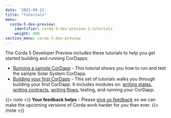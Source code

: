 ```yaml
---
date: '2021-09-21'
title: "Tutorials"
menu:
  corda-5-dev-preview:
    identifier: corda-5-dev-preview-1-tutorials
    weight: 400
section_menu: corda-5-dev-preview
---
```


The Corda 5 Developer Preview includes these tutorials to help you get started building and running CorDapps:

* [Running a sample CorDapp](run-demo-cordapp.md) - This tutorial shows you how to run and test the sample Solar System CorDapp.
* [Building your first CorDapp](building-cordapp/c5-basic-cordapp-intro.md) - This set of tutorials walks you through building your first CorDapp. It includes modules on: [writing states](building-cordapp/c5-basic-cordapp-state.md), [writing contracts](building-cordapp/c5-basic-cordapp-contract.md), [writing flows](building-cordapp/c5-basic-cordapp-flow.md), testing, and running your CorDapp.

{{< note >}}
**Your feedback helps** -
Please [give us feedback](https://r3dev.zendesk.com/hc/en-us/requests/new) so we can make the upcoming versions of Corda work harder for you than ever.
{{< /note >}}
